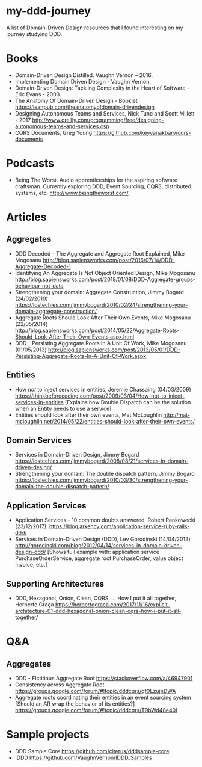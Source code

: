 # my-ddd-journey
A list of Domain-Driven Design resources that I found interesting on my journey studying DDD.

# Books
- Domain-Driven Design Distilled. Vaughn Vernon – 2016.
- Implementing Domain Driven Design - Vaughn Vernon.
- Domain-Driven Design: Tackling Complexity in the Heart of Software - Eric Evans - 2003.
- The Anatomy Of Domain-Driven Design - Booklet https://leanpub.com/theanatomyofdomain-drivendesign
- Designing Autonomous Teams and Services, Nick Tune and Scott Millett - 2017 http://www.oreilly.com/programming/free/designing-autonomous-teams-and-services.csp
- CQRS Documents, Greg Young
https://github.com/keyvanakbary/cqrs-documents

# Podcasts
- Being The Worst. Audio apprenticeships for the aspiring software craftsman. Currently exploring DDD, Event Sourcing, CQRS, distributed systems, etc. http://www.beingtheworst.com/

# Articles
## Aggregates
- DDD Decoded - The Aggregate and Aggregate Root Explained, Mike Mogosanu
http://blog.sapiensworks.com/post/2016/07/14/DDD-Aggregate-Decoded-1
- Identifying An Aggregate Is Not Object Oriented Design, Mike Mogosanu
http://blog.sapiensworks.com/post/2018/01/08/DDD-Aggregate-groups-behaviour-not-data
- Strengthening your domain: Aggregate Construction, Jimmy Bogard (24/02/2010)
https://lostechies.com/jimmybogard/2010/02/24/strengthening-your-domain-aggregate-construction/
- Aggregate Roots Should Look After Their Own Events, Mike Mogosanu (22/05/2014)
http://blog.sapiensworks.com/post/2014/05/22/Aggregate-Roots-Should-Look-After-Their-Own-Events.aspx.html
- DDD - Persisting Aggregate Roots In A Unit Of Work, Mike Mogosanu (01/05/2013)
http://blog.sapiensworks.com/post/2013/05/01/DDD-Persisting-Aggregate-Roots-In-A-Unit-Of-Work.aspx

## Entities
- How *not* to inject services in entities, Jeremie Chassaing (04/03/2009)
https://thinkbeforecoding.com/post/2009/03/04/How-not-to-inject-services-in-entities
[Explains how Double Dispatch can be the solution when an Entity needs to use a service]
- Entities should look after their own events, Mat McLoughlin
http://mat-mcloughlin.net/2014/05/22/entities-should-look-after-their-own-events/

## Domain Services
- Services in Domain-Driven Design, Jimmy Bogard
https://lostechies.com/jimmybogard/2008/08/21/services-in-domain-driven-design/
- Strengthening your domain: The double dispatch pattern, Jimmy Bogard
https://lostechies.com/jimmybogard/2010/03/30/strengthening-your-domain-the-double-dispatch-pattern/

## Application Services
- Application Services - 10 common doubts answered, Robert Pankowecki (23/12/2017).
https://blog.arkency.com/application-service-ruby-rails-ddd/
- Services in Domain-Driven Design (DDD), Lev Gorodinski (14/04/2012)
http://gorodinski.com/blog/2012/04/14/services-in-domain-driven-design-ddd/
[Shows full example with: application service PurchaseOrderService, aggregate root PurchaseOrder, value object Invoice, etc.]

## Supporting Architectures
- DDD, Hexagonal, Onion, Clean, CQRS, … How I put it all together, Herberto Graça
https://herbertograca.com/2017/11/16/explicit-architecture-01-ddd-hexagonal-onion-clean-cqrs-how-i-put-it-all-together/

# Q&A
## Aggregates
- DDD - Fictitious Aggregate Root
https://stackoverflow.com/a/46947901
- Consistency across Aggregate Root
https://groups.google.com/forum/#!topic/dddcqrs/qf0EzujnDWA
- Aggregate roots coordinating their entities in an event sourcing system [Should an AR wrap the behavior of its entities?]
https://groups.google.com/forum/#!topic/dddcqrs/T9bWd48e40I

# Sample projects
- DDD Sample Core
https://github.com/citerus/dddsample-core
- IDDD
https://github.com/VaughnVernon/IDDD_Samples
